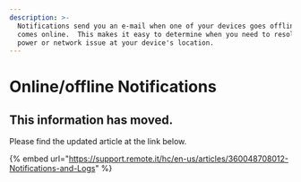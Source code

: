 ```yaml
---
description: >-
  Notifications send you an e-mail when one of your devices goes offline or
  comes online.  This makes it easy to determine when you need to resolve a
  power or network issue at your device's location.
---
```


# Online/offline Notifications

## This information has moved.

Please find the updated article at the link below.

{% embed url="https://support.remote.it/hc/en-us/articles/360048708012-Notifications-and-Logs" %}



